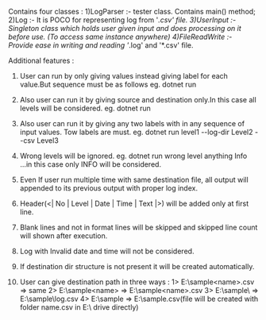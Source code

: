 Contains four classes :
1)LogParser :- tester class. Contains main() method;
2)Log :-  It is POCO for representing log from '*.csv' file.
3)UserInput :- Singleton class which holds user given input and does processing on it before use.
            (To access same instance anywhere)
4)FileReadWrite :- Provide ease in writing and reading '*.log' and '*.csv' file.

Additional features :
1) User can run by only giving values instead giving label for each value.But sequence must be as follows
        eg. dotnet run <source> <levels> <destination>
2) Also user can run it by giving source and destination only.In this case all levels will be considered.
        eg. dotnet run <source> <destination>
3) Also user can run it by giving any two labels with in any sequence of input values. Tow labels are must.
        eg. dotnet run level1 --log-dir <source> Level2 --csv <destination> Level3
4) Wrong levels will be ignored.
        eg. dotnet run <source> wrong level anything Info <destination> ...in this case only INFO will be considered.
5) Even If user run multiple time with same destination file, all output will appended to its previous output with   proper log index.

6) Header(<| No | Level | Date | Time | Text |>) will be added only at first line.

7) Blank lines and not in format lines will be skipped and skipped line count will shown after execution.

8) Log with Invalid date and time will not be considered.

9) If destination dir structure is not present it will be created automatically.

10) User can give destination path in three ways :
        1> E:\sample\<name>.csv => same
        2> E:\sample\<name>     => E:\sample\<name>.csv
        3> E:\sample\           => E:\sample\log.csv
        4>  E:\sample           => E:\sample.csv(file will be created with folder name.csv in E:\ drive directly)


